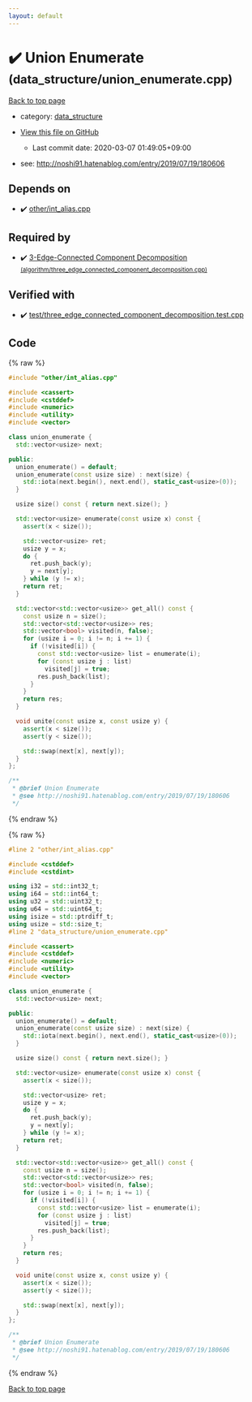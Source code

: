 ```yaml
---
layout: default
---
```


<!-- mathjax config similar to math.stackexchange -->
<script type="text/javascript" async
  src="https://cdnjs.cloudflare.com/ajax/libs/mathjax/2.7.5/MathJax.js?config=TeX-MML-AM_CHTML">
</script>
<script type="text/x-mathjax-config">
  MathJax.Hub.Config({
    TeX: { equationNumbers: { autoNumber: "AMS" }},
    tex2jax: {
      inlineMath: [ ['$','$'] ],
      processEscapes: true
    },
    "HTML-CSS": { matchFontHeight: false },
    displayAlign: "left",
    displayIndent: "2em"
  });
</script>

<script type="text/javascript" src="https://cdnjs.cloudflare.com/ajax/libs/jquery/3.4.1/jquery.min.js"></script>
<script src="https://cdn.jsdelivr.net/npm/jquery-balloon-js@1.1.2/jquery.balloon.min.js" integrity="sha256-ZEYs9VrgAeNuPvs15E39OsyOJaIkXEEt10fzxJ20+2I=" crossorigin="anonymous"></script>
<script type="text/javascript" src="../../assets/js/copy-button.js"></script>
<link rel="stylesheet" href="../../assets/css/copy-button.css" />


# :heavy_check_mark: Union Enumerate <small>(data_structure/union_enumerate.cpp)</small>

<a href="../../index.html">Back to top page</a>

* category: <a href="../../index.html#c8f6850ec2ec3fb32f203c1f4e3c2fd2">data_structure</a>
* <a href="{{ site.github.repository_url }}/blob/master/data_structure/union_enumerate.cpp">View this file on GitHub</a>
    - Last commit date: 2020-03-07 01:49:05+09:00


* see: <a href="http://noshi91.hatenablog.com/entry/2019/07/19/180606">http://noshi91.hatenablog.com/entry/2019/07/19/180606</a>


## Depends on

* :heavy_check_mark: <a href="../other/int_alias.cpp.html">other/int_alias.cpp</a>


## Required by

* :heavy_check_mark: <a href="../algorithm/three_edge_connected_component_decomposition.cpp.html">3-Edge-Connected Component Decomposition <small>(algorithm/three_edge_connected_component_decomposition.cpp)</small></a>


## Verified with

* :heavy_check_mark: <a href="../../verify/test/three_edge_connected_component_decomposition.test.cpp.html">test/three_edge_connected_component_decomposition.test.cpp</a>


## Code

<a id="unbundled"></a>
{% raw %}
```cpp
#include "other/int_alias.cpp"

#include <cassert>
#include <cstddef>
#include <numeric>
#include <utility>
#include <vector>

class union_enumerate {
  std::vector<usize> next;

public:
  union_enumerate() = default;
  union_enumerate(const usize size) : next(size) {
    std::iota(next.begin(), next.end(), static_cast<usize>(0));
  }

  usize size() const { return next.size(); }

  std::vector<usize> enumerate(const usize x) const {
    assert(x < size());

    std::vector<usize> ret;
    usize y = x;
    do {
      ret.push_back(y);
      y = next[y];
    } while (y != x);
    return ret;
  }

  std::vector<std::vector<usize>> get_all() const {
    const usize n = size();
    std::vector<std::vector<usize>> res;
    std::vector<bool> visited(n, false);
    for (usize i = 0; i != n; i += 1) {
      if (!visited[i]) {
        const std::vector<usize> list = enumerate(i);
        for (const usize j : list)
          visited[j] = true;
        res.push_back(list);
      }
    }
    return res;
  }

  void unite(const usize x, const usize y) {
    assert(x < size());
    assert(y < size());

    std::swap(next[x], next[y]);
  }
};

/**
 * @brief Union Enumerate
 * @see http://noshi91.hatenablog.com/entry/2019/07/19/180606
 */

```
{% endraw %}

<a id="bundled"></a>
{% raw %}
```cpp
#line 2 "other/int_alias.cpp"

#include <cstddef>
#include <cstdint>

using i32 = std::int32_t;
using i64 = std::int64_t;
using u32 = std::uint32_t;
using u64 = std::uint64_t;
using isize = std::ptrdiff_t;
using usize = std::size_t;
#line 2 "data_structure/union_enumerate.cpp"

#include <cassert>
#include <cstddef>
#include <numeric>
#include <utility>
#include <vector>

class union_enumerate {
  std::vector<usize> next;

public:
  union_enumerate() = default;
  union_enumerate(const usize size) : next(size) {
    std::iota(next.begin(), next.end(), static_cast<usize>(0));
  }

  usize size() const { return next.size(); }

  std::vector<usize> enumerate(const usize x) const {
    assert(x < size());

    std::vector<usize> ret;
    usize y = x;
    do {
      ret.push_back(y);
      y = next[y];
    } while (y != x);
    return ret;
  }

  std::vector<std::vector<usize>> get_all() const {
    const usize n = size();
    std::vector<std::vector<usize>> res;
    std::vector<bool> visited(n, false);
    for (usize i = 0; i != n; i += 1) {
      if (!visited[i]) {
        const std::vector<usize> list = enumerate(i);
        for (const usize j : list)
          visited[j] = true;
        res.push_back(list);
      }
    }
    return res;
  }

  void unite(const usize x, const usize y) {
    assert(x < size());
    assert(y < size());

    std::swap(next[x], next[y]);
  }
};

/**
 * @brief Union Enumerate
 * @see http://noshi91.hatenablog.com/entry/2019/07/19/180606
 */

```
{% endraw %}

<a href="../../index.html">Back to top page</a>

